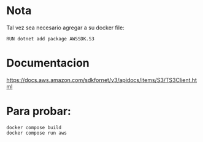 # Nota
Tal vez sea necesario agregar a su docker file:
```
RUN dotnet add package AWSSDK.S3
```

# Documentacion
https://docs.aws.amazon.com/sdkfornet/v3/apidocs/items/S3/TS3Client.html

# Para probar:
```
docker compose build
docker compose run aws
```
